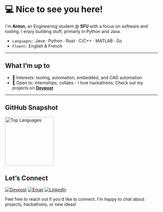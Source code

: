 # 💻 Nice to see you here!

I'm **Anton**, an Engineering student @ **SFU** with a focus on software and tooling. I enjoy building stuff, primarly in Python and Java.

- `Languages:` Java · Python · Rust · C/C++ · MATLAB · Go  
- `Fluent:` English & French

---

## What I’m up to
- 🧪 Interests: tooling, automation, embedded, and CAD automation
- 🤝 Open to: internships, collabs - I love hackathons; Check out my projects on [**Devpost**](https://devpost.com/Antonfromvancouver)

---

## GitHub Snapshot
<a href="https://github.com/antonfromvancouver">
  <img align="top" height="160" src="https://github-readme-stats.vercel.app/api/top-langs/?username=anton-ilic&layout=compact&hide_title=true" alt="Top Languages">
</a>


## Let’s Connect
[![Devpost](https://img.shields.io/badge/Devpost-antonilic-blue?logo=devpost)](https://devpost.com/anton-ilic)
[![Email](https://img.shields.io/badge/Email-antonilic%40protonmail.com-informational?logo=protonmail)](mailto:antonilic@protonmail.com)
[![LinkedIn](https://img.shields.io/badge/LinkedIn-anton--ilic-blue?logo=linkedin)](https://www.linkedin.com/in/anton-ilic)


Feel free to reach out if you'd like to connect. I'm happy to chat about projects, hackathons, or new ideas!






